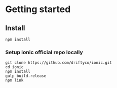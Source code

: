 # Getting started

## Install

```
npm install

```
### Setup ionic official repo locally

```
git clone https://github.com/driftyco/ionic.git
cd ionic
npm install
gulp build.release
npm link
```
